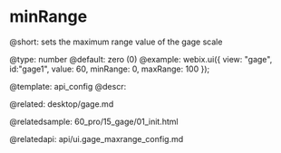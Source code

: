 minRange
=============

@short:
	sets the maximum range value of the gage scale

@type: number
@default: zero (0)
@example:
webix.ui({
    view: "gage",
    id:"gage1",
    value: 60,
    minRange: 0,
    maxRange: 100
});

@template:	api_config
@descr:

@related:
desktop/gage.md

@relatedsample:
60_pro/15_gage/01_init.html

@relatedapi: 
api/ui.gage_maxrange_config.md
